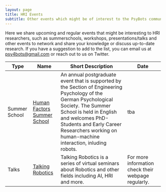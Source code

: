 ```yaml
---
layout: page
title: HRI Events
subtitle: Other events which might be of interest to the PsyBots community
---
```


Here we share upcoming and regular events that might be interesting to HRI researchers, such as summerschools, workshops, presentations/talks and other events to network and share your knowledge or discuss up-to-date research.
If you have a suggestion to add to the list, you can email us at psy4bots@gmail.com or reach out to us on Twitter.

| **Type** | **Name**                                 | **Short Description**  |   **Date**     |
|-------------------|------------------------------------------|----------------------------------------------|--------------------|
| Summer School | [Human Factors Summer School](https://summerschoolhumanfactors.wordpress.com/)             |  An annual postgraduate event that is supported by the Section of Engineering Psychology of the German Psychological Society. The Summer School is held in English and welcomes PhD-Students and Early Career Researchers working on human-machine interaction, inluding robots. | tba |
| Talks | [Talking Robotics](https://talking-robotics.github.io/)           | Talking Robotics is a series of virtual seminars about Robotics and other fields including AI, HRI and more.  | For more information check their webpage regularly. |
